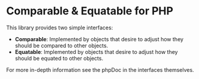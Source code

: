 # Comparable & Equatable for PHP

This library provides two simple interfaces:
 * **Comparable**: Implemented by objects that desire to adjust how they should be compared to other objects.
 * **Equatable**: Implemented by objects that desire to adjust how they should be equated to other objects.

For more in-depth information see the phpDoc in the interfaces themselves.

